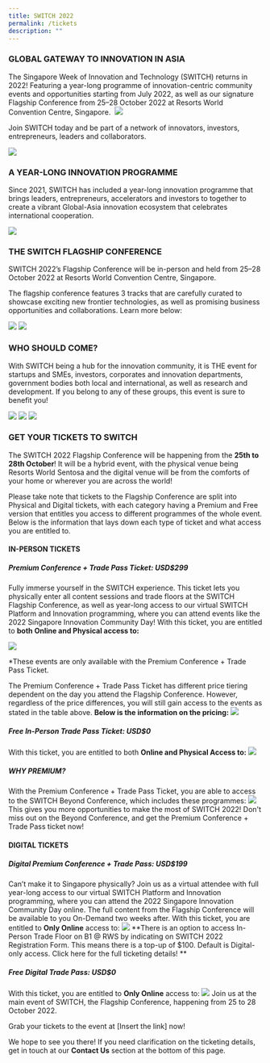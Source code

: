 ```yaml
---
title: SWITCH 2022
permalink: /tickets
description: ""
---
```

### GLOBAL GATEWAY TO INNOVATION IN ASIA
The Singapore Week of Innovation and Technology (SWITCH) returns in 2022! Featuring a year-long programme of innovation-centric community events and opportunities starting from July 2022, as well as our signature Flagship Conference from 25–28 October 2022 at Resorts World Convention Centre, Singapore. 
![](/images/SWITCH%202022%20Landing%20Page/SWITCH%20Components%20Infographic%20(2400%20×%201600%20px).png)

Join SWITCH today and be part of a network of innovators, investors, entrepreneurs, leaders and collaborators.

![](/images/SWITCH%202022%20Landing%20Page/SWITCH%202022%20Landing%20Page%20Intro.jpg)

### A YEAR-LONG INNOVATION PROGRAMME

Since 2021, SWITCH has included a year-long innovation programme that brings leaders, entrepreneurs, accelerators and investors to together to create a vibrant Global-Asia innovation ecosystem that celebrates international cooperation.

![](/images/SWITCH%202022%20Landing%20Page/SWITCH%20Timeline.png)

### THE SWITCH FLAGSHIP CONFERENCE
SWITCH 2022’s Flagship Conference will be in-person and held from 25–28 October 2022 at Resorts World Convention Centre, Singapore. 

  

The flagship conference features 3 tracks that are carefully curated to showcase exciting new frontier technologies, as well as promising business opportunities and collaborations. Learn more below:

![](/images/SWITCH%202022%20Landing%20Page/SWITCH%20Pillars%201.png)
![](/images/SWITCH%202022%20Landing%20Page/SWITCH%20Pillars%202.png)

### WHO SHOULD COME?
With SWITCH being a hub for the innovation community, it is THE event for startups and SMEs, investors, corporates and innovation departments, government bodies both local and international, as well as research and development. If you belong to any of these groups, this event is sure to benefit you!

![](/images/SWITCH%202022%20Landing%20Page/SWITCH%20Audiences%201.png)
![](/images/SWITCH%202022%20Landing%20Page/SWITCH%20Audiences%202.png)
![](/images/SWITCH%202022%20Landing%20Page/SWITCH%20Audiences%203.png)

### GET YOUR TICKETS TO SWITCH 
The SWITCH 2022 Flagship Conference will be happening from the **25th to 28th October**! It will be a hybrid event, with the physical venue being Resorts World Sentosa and the digital venue will be from the comforts of your home or wherever you are across the world! 

  

Please take note that tickets to the Flagship Conference are split into Physical and Digital tickets, with each category having a Premium and Free version that entitles you access to different programmes of the whole event. Below is the information that lays down each type of ticket and what access you are entitled to.

#### IN-PERSON TICKETS
##### Premium Conference + Trade Pass Ticket: USD$299 
Fully immerse yourself in the SWITCH experience. This ticket lets you physically enter all content sessions and trade floors at the SWITCH Flagship Conference, as well as year-long access to our virtual SWITCH Platform and Innovation programming, where you can attend events like the 2022 Singapore Innovation Community Day! With this ticket, you are entitled to **both Online and Physical access to:**

![](/images/SWITCH%202022%20Landing%20Page/Premium%20Conference%20&%20Trade%20Pass%20Ticket%20$299%20.png)

*These events are only available with the Premium Conference + Trade Pass Ticket.

 
The Premium Conference + Trade Pass Ticket has different price tiering dependent on the day you attend the Flagship Conference. However, regardless of the price differences, you will still gain access to the events as stated in the table above.
**Below is the information on the pricing:**
![](/images/SWITCH%202022%20Landing%20Page/Premium%20Conference%20&%20Trade%20Pass%20Ticket%20$299%20Price%20Breakdown.png)

##### Free In-Person Trade Pass Ticket: USD$0
With this ticket, you are entitled to both **Online and Physical Access to:**
![](/images/SWITCH%202022%20Landing%20Page/Free%20In-person%20Trade%20Pass%20Ticket%20$0%20.png)

##### WHY PREMIUM? 
With the Premium Conference + Trade Pass Ticket, you are able to access to the SWITCH Beyond Conference, which includes these programmes: 
![](/images/SWITCH%202022%20Landing%20Page/Why%20Premium.png)
This gives you more opportunities to make the most of SWITCH 2022! Don't miss out on the Beyond Conference, and get the Premium Conference + Trade Pass ticket now! 

#### DIGITAL TICKETS
##### Digital Premium Conference + Trade Pass: USD$199
Can’t make it to Singapore physically? Join us as a virtual attendee with full year-long access to our virtual SWITCH Platform and Innovation programming, where you can attend the 2022 Singapore Innovation Community Day online. The full content from the Flagship Conference will be available to you On-Demand two weeks after. With this ticket, you are entitled to **Only Online** access to:
![](/images/SWITCH%202022%20Landing%20Page/Digital%20Premium%20Conference%20&%20Trade%20Pass%20$199%20.png)
**There is an option to access In-Person Trade Floor on B1 @ RWS by indicating on SWITCH 2022 Registration Form. This means there is a top-up of $100. Default is Digital-only access. Click here for the full ticketing details!
**

##### Free Digital Trade Pass: USD$0
With this ticket, you are entitled to **Only Online** access to:
![](/images/SWITCH%202022%20Landing%20Page/Free%20Digital%20Trade%20Pass%20$0%20.png)
Join us at the main event of SWITCH, the Flagship Conference, happening from 25 to 28 October 2022. 

Grab your tickets to the event at [Insert the link] now!

We hope to see you there! If you need clarification on the ticketing details, get in touch at our **Contact Us** section at the bottom of this page.